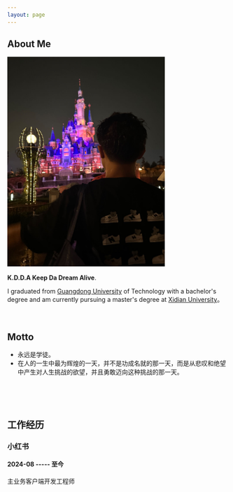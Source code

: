 ```yaml
---
layout: page
---
```


## About Me

<img src="/images/personal.png" class="floatpic" width="360" height="480">

 **K.D.D.A Keep Da Dream Alive**.

I graduated from [Guangdong University](https://www.gdut.edu.cn/) of Technology with a bachelor's degree and am currently pursuing a master's degree at [Xidian University](https://www.xidian.edu.cn/)。
<br>
<br>
<br>





## Motto

- 永远是学徒。
- 在人的一生中最为辉煌的一天，并不是功成名就的那一天，而是从悲叹和绝望中产生对人生挑战的欲望，并且勇敢迈向这种挑战的那一天。
<br>
<br>
<br>

## 工作经历

### 小红书
#### 2024-08  ----- 至今
主业务客户端开发工程师